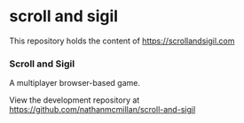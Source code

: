 # scroll and sigil
This repository holds the content of https://scrollandsigil.com

### Scroll and Sigil
A multiplayer browser-based game.

View the development repository at https://github.com/nathanmcmillan/scroll-and-sigil

